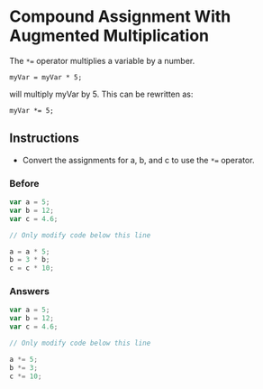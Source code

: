 # Compound Assignment With Augmented Multiplication

The `*=` operator multiplies a variable by a number.

`myVar = myVar * 5;`

will multiply myVar by 5. This can be rewritten as:

`myVar *= 5;`

## Instructions
 - Convert the assignments for a, b, and c to use the `*=` operator.

### Before

```javascript
var a = 5;
var b = 12;
var c = 4.6;

// Only modify code below this line

a = a * 5;
b = 3 * b;
c = c * 10;
```

### Answers

```javascript
var a = 5;
var b = 12;
var c = 4.6;

// Only modify code below this line

a *= 5;
b *= 3;
c *= 10;
```

